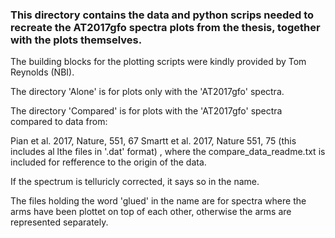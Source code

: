 ### This directory contains the data and python scrips needed to recreate the AT2017gfo spectra plots from the thesis, together with the plots themselves.

The building blocks for the plotting scripts were kindly provided by Tom Reynolds (NBI).

The directory 'Alone' is for plots only with the 'AT2017gfo' spectra.

The directory 'Compared' is for plots with the 'AT2017gfo' spectra compared to data from:


Pian et al. 2017, Nature, 551, 67
Smartt et al. 2017, Nature 551, 75
(this includes al lthe files in '.dat' format)
, where the compare_data_readme.txt is included for refference to the origin of the data. 

If the spectrum is telluricly corrected, it says so in the name.

The files holding the word 'glued' in the name are for spectra where the arms have been plottet on top of each other,
otherwise the arms are represented separately.
